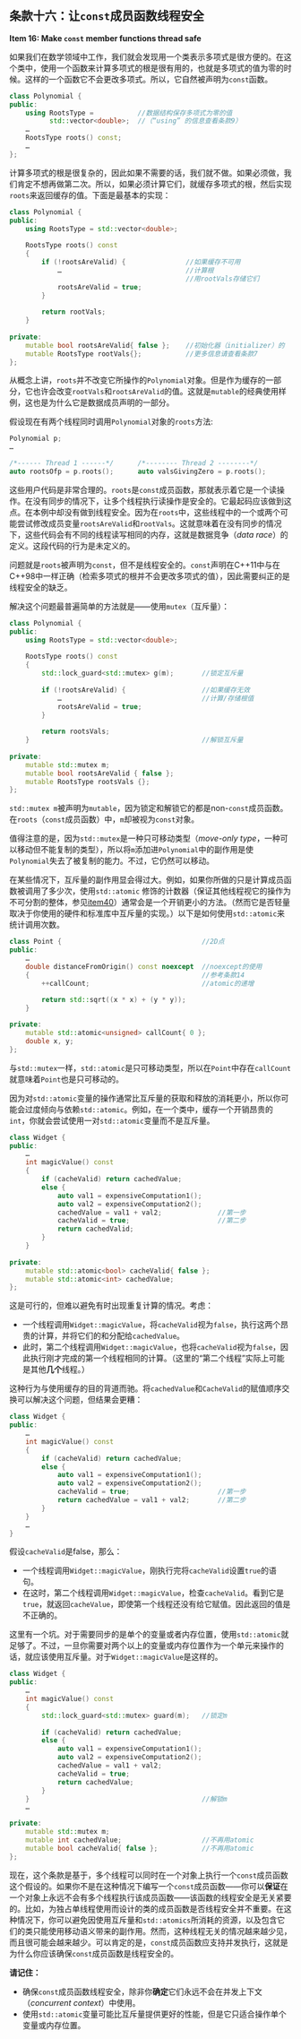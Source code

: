 ## 条款十六：让`const`成员函数线程安全
**Item 16: Make `const` member functions thread safe**

如果我们在数学领域中工作，我们就会发现用一个类表示多项式是很方便的。在这个类中，使用一个函数来计算多项式的根是很有用的，也就是多项式的值为零的时候。这样的一个函数它不会更改多项式。所以，它自然被声明为`const`函数。

```c++
class Polynomial {
public:
    using RootsType =           //数据结构保存多项式为零的值
          std::vector<double>;  //（“using” 的信息查看条款9）
    …
    RootsType roots() const;
    …
};
```

计算多项式的根是很复杂的，因此如果不需要的话，我们就不做。如果必须做，我们肯定不想再做第二次。所以，如果必须计算它们，就缓存多项式的根，然后实现`roots`来返回缓存的值。下面是最基本的实现：

```c++
class Polynomial {
public:
    using RootsType = std::vector<double>;
    
    RootsType roots() const
    {
        if (!rootsAreValid) {               //如果缓存不可用
            …                               //计算根
                                            //用rootVals存储它们
            rootsAreValid = true;
        }
        
        return rootVals;
    }
    
private:
    mutable bool rootsAreValid{ false };    //初始化器（initializer）的
    mutable RootsType rootVals{};           //更多信息请查看条款7
};
```

从概念上讲，`roots`并不改变它所操作的`Polynomial`对象。但是作为缓存的一部分，它也许会改变`rootVals`和`rootsAreValid`的值。这就是`mutable`的经典使用样例，这也是为什么它是数据成员声明的一部分。

假设现在有两个线程同时调用`Polynomial`对象的`roots`方法:

```c++
Polynomial p;
…

/*------ Thread 1 ------*/      /*-------- Thread 2 --------*/
auto rootsOfp = p.roots();      auto valsGivingZero = p.roots();
```

这些用户代码是非常合理的。`roots`是`const`成员函数，那就表示着它是一个读操作。在没有同步的情况下，让多个线程执行读操作是安全的。它最起码应该做到这点。在本例中却没有做到线程安全。因为在`roots`中，这些线程中的一个或两个可能尝试修改成员变量`rootsAreValid`和`rootVals`。这就意味着在没有同步的情况下，这些代码会有不同的线程读写相同的内存，这就是数据竞争（*data race*）的定义。这段代码的行为是未定义的。

问题就是`roots`被声明为`const`，但不是线程安全的。`const`声明在C++11中与在C++98中一样正确（检索多项式的根并不会更改多项式的值），因此需要纠正的是线程安全的缺乏。

解决这个问题最普遍简单的方法就是——使用`mutex`（互斥量）：
```c++
class Polynomial {
public:
    using RootsType = std::vector<double>;
    
    RootsType roots() const
    {
        std::lock_guard<std::mutex> g(m);       //锁定互斥量
        
        if (!rootsAreValid) {                   //如果缓存无效
            …                                   //计算/存储根值
            rootsAreValid = true;
        }
        
        return rootsVals;
    }                                           //解锁互斥量
    
private:
    mutable std::mutex m;
    mutable bool rootsAreValid { false };
    mutable RootsType rootsVals {};
};
```

`std::mutex m`被声明为`mutable`，因为锁定和解锁它的都是non-`const`成员函数。在`roots`（`const`成员函数）中，`m`却被视为`const`对象。

值得注意的是，因为`std::mutex`是一种只可移动类型（*move-only type*，一种可以移动但不能复制的类型），所以将`m`添加进`Polynomial`中的副作用是使`Polynomial`失去了被复制的能力。不过，它仍然可以移动。

在某些情况下，互斥量的副作用显会得过大。例如，如果你所做的只是计算成员函数被调用了多少次，使用`std::atomic` 修饰的计数器（保证其他线程视它的操作为不可分割的整体，参见[item40](../7.TheConcurrencyAPI/item40.md)）通常会是一个开销更小的方法。（然而它是否轻量取决于你使用的硬件和标准库中互斥量的实现。）以下是如何使用`std::atomic`来统计调用次数。

```c++
class Point {                                   //2D点
public:
    …
    double distanceFromOrigin() const noexcept  //noexcept的使用
    {                                           //参考条款14
        ++callCount;                            //atomic的递增
        
        return std::sqrt((x * x) + (y * y));
    }

private:
    mutable std::atomic<unsigned> callCount{ 0 };
    double x, y;
};
```

与`std::mutex`一样，`std::atomic`是只可移动类型，所以在`Point`中存在`callCount`就意味着`Point`也是只可移动的。

因为对`std::atomic`变量的操作通常比互斥量的获取和释放的消耗更小，所以你可能会过度倾向与依赖`std::atomic`。例如，在一个类中，缓存一个开销昂贵的`int`，你就会尝试使用一对`std::atomic`变量而不是互斥量。

```c++
class Widget {
public:
    …
    int magicValue() const
    {
        if (cacheValid) return cachedValue;
        else {
            auto val1 = expensiveComputation1();
            auto val2 = expensiveComputation2();
            cachedValue = val1 + val2;              //第一步
            cacheValid = true;                      //第二步
            return cachedValid;
        }
    }
    
private:
    mutable std::atomic<bool> cacheValid{ false };
    mutable std::atomic<int> cachedValue;
};
```

这是可行的，但难以避免有时出现重复计算的情况。考虑：

+ 一个线程调用`Widget::magicValue`，将`cacheValid`视为`false`，执行这两个昂贵的计算，并将它们的和分配给`cachedValue`。
+ 此时，第二个线程调用`Widget::magicValue`，也将`cacheValid`视为`false`，因此执行刚才完成的第一个线程相同的计算。（这里的“第二个线程”实际上可能是其他**几个**线程。）

这种行为与使用缓存的目的背道而驰。将`cachedValue`和`CacheValid`的赋值顺序交换可以解决这个问题，但结果会更糟：

```c++
class Widget {
public:
    …
    int magicValue() const
    {
        if (cacheValid) return cachedValue;
        else {
            auto val1 = expensiveComputation1();
            auto val2 = expensiveComputation2();
            cacheValid = true;                      //第一步
            return cachedValue = val1 + val2;       //第二步
        }
    }
    …
}
```

假设`cacheValid`是false，那么：

+ 一个线程调用`Widget::magicValue`，刚执行完将`cacheValid`设置`true`的语句。
+ 在这时，第二个线程调用`Widget::magicValue`，检查`cacheValid`。看到它是`true`，就返回`cacheValue`，即使第一个线程还没有给它赋值。因此返回的值是不正确的。

这里有一个坑。对于需要同步的是单个的变量或者内存位置，使用`std::atomic`就足够了。不过，一旦你需要对两个以上的变量或内存位置作为一个单元来操作的话，就应该使用互斥量。对于`Widget::magicValue`是这样的。

```c++
class Widget {
public:
    …
    int magicValue() const
    {
        std::lock_guard<std::mutex> guard(m);   //锁定m
        
        if (cacheValid) return cachedValue;
        else {
            auto val1 = expensiveComputation1();
            auto val2 = expensiveComputation2();
            cachedValue = val1 + val2;
            cacheValid = true;
            return cachedValue;
        }
    }                                           //解锁m
    …

private:
    mutable std::mutex m;
    mutable int cachedValue;                    //不再用atomic
    mutable bool cacheValid{ false };           //不再用atomic
};

```

现在，这个条款是基于，多个线程可以同时在一个对象上执行一个`const`成员函数这个假设的。如果你不是在这种情况下编写一个`const`成员函数——你可以**保证**在一个对象上永远不会有多个线程执行该成员函数——该函数的线程安全是无关紧要的。比如，为独占单线程使用而设计的类的成员函数是否线程安全并不重要。在这种情况下，你可以避免因使用互斥量和`std::atomics`所消耗的资源，以及包含它们的类只能使用移动语义带来的副作用。然而，这种线程无关的情况越来越少见，而且很可能会越来越少。可以肯定的是，`const`成员函数应支持并发执行，这就是为什么你应该确保`const`成员函数是线程安全的。

**请记住：**

+ 确保`const`成员函数线程安全，除非你**确定**它们永远不会在并发上下文（*concurrent context*）中使用。
+ 使用`std::atomic`变量可能比互斥量提供更好的性能，但是它只适合操作单个变量或内存位置。
